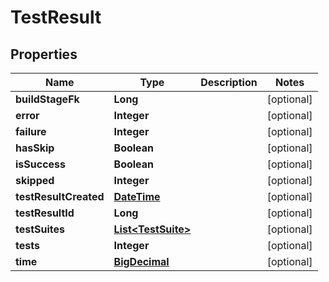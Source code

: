 
# TestResult

## Properties
Name | Type | Description | Notes
------------ | ------------- | ------------- | -------------
**buildStageFk** | **Long** |  |  [optional]
**error** | **Integer** |  |  [optional]
**failure** | **Integer** |  |  [optional]
**hasSkip** | **Boolean** |  |  [optional]
**isSuccess** | **Boolean** |  |  [optional]
**skipped** | **Integer** |  |  [optional]
**testResultCreated** | [**DateTime**](DateTime.md) |  |  [optional]
**testResultId** | **Long** |  |  [optional]
**testSuites** | [**List&lt;TestSuite&gt;**](TestSuite.md) |  |  [optional]
**tests** | **Integer** |  |  [optional]
**time** | [**BigDecimal**](BigDecimal.md) |  |  [optional]



